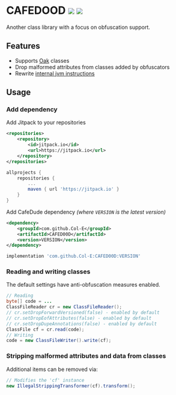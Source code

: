 # CAFEDOOD [![](https://jitpack.io/v/Col-E/CAFED00D.svg)](https://jitpack.io/#Col-E/CAFED00D) ![](https://github.com/Col-E/CAFED00D/actions/workflows/display_test_results.yml/badge.svg)

Another class library with a focus on obfuscation support.

## Features

* Supports [Oak](https://en.wikipedia.org/wiki/Oak_(programming_language)) classes
* Drop malformed attributes from classes added by obfuscators
* Rewrite [internal jvm instructions](https://github.com/openjdk/jdk/blob/769f14db847813f5a3601e9ec21e6cadbd99ee96/src/hotspot/share/interpreter/bytecodes.cpp#L491)

## Usage

### Add dependency

Add Jitpack to your repositories
```xml
<repositories>
    <repository>
        <id>jitpack.io</id>
        <url>https://jitpack.io</url>
    </repository>
</repositories>
```
```groovy
allprojects {
    repositories {
        ...
        maven { url 'https://jitpack.io' }
    }
}
```
Add CafeDude dependency _(where `VERSION` is the latest version)_
```xml
<dependency>
    <groupId>com.github.Col-E</groupId>
    <artifactId>CAFED00D</artifactId>
    <version>VERSION</version>
</dependency>
```
```groovy
implementation 'com.github.Col-E:CAFED00D:VERSION'
```

### Reading and writing classes

The default settings have anti-obfuscation measures enabled.
```java
// Reading
byte[] code = ...
ClassFileReader cr = new ClassFileReader();
// cr.setDropForwardVersioned(false) - enabled by default
// cr.setDropEofAttributes(false) - enabled by default
// cr.setDropDupeAnnotations(false) - enabled by default
ClassFile cf = cr.read(code);
// Writing
code = new ClassFileWriter().write(cf);
```

### Stripping malformed attributes and data from classes

Additional items can be removed via:
```java
// Modifies the 'cf' instance
new IllegalStrippingTransformer(cf).transform();
```